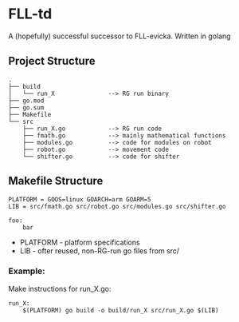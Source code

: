 # FLL-td
A (hopefully) successful successor to FLL-evicka. Written in golang

## Project Structure

```
.
├── build
│   └── run_X				--> RG run binary
├── go.mod
├── go.sum
├── Makefile
└── src
    ├── run_X.go			--> RG run code
    ├── fmath.go			--> mainly mathematical functions
    ├── modules.go			--> code for modules on robot
    ├── robot.go			--> movement code
    └── shifter.go			--> code for shifter
```

## Makefile Structure
```make
PLATFORM = GOOS=linux GOARCH=arm GOARM=5
LIB = src/fmath.go src/robot.go src/modules.go src/shifter.go

foo:
    bar
```
 - PLATFORM - platform specifications
 - LIB - ofter reused, non-RG-run go files from src/

### Example:
Make instructions for run_X.go:
```make
run_X:
    $(PLATFORM) go build -o build/run_X src/run_X.go $(LIB)
```
